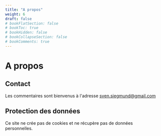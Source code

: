 ```yaml
---
title: "A propos"
weight: 6
draft: false
# bookFlatSection: false
# bookToc: true
# bookHidden: false
# bookCollapseSection: false
# bookComments: true
---
```


# A propos

## Contact

Les commentaires sont bienvenus à l'adresse sven.siegmund@gmail.com

## Protection des données

Ce site ne crée pas de cookies et ne récupère pas de données personnelles.

